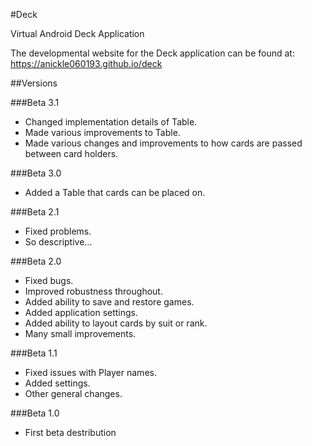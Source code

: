 #Deck

Virtual Android Deck Application

The developmental website for the Deck application can be found at: https://anickle060193.github.io/deck


##Versions

###Beta 3.1
- Changed implementation details of Table.
- Made various improvements to Table.
- Made various changes and improvements to how cards are passed between card holders.

###Beta 3.0
- Added a Table that cards can be placed on.

###Beta 2.1
- Fixed problems.
- So descriptive...

###Beta 2.0
- Fixed bugs.
- Improved robustness throughout.
- Added ability to save and restore games.
- Added application settings.
- Added ability to layout cards by suit or rank.
- Many small improvements.

###Beta 1.1
- Fixed issues with Player names.
- Added settings.
- Other general changes.

###Beta 1.0
- First beta destribution
